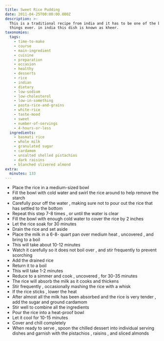 ```yaml
---
title: Sweet Rice Pudding
date: 2011-04-25T00:00:00.000Z
description: >-
  This is a traditional recipe from india and it has to be one of the best
  things ever. in india this dish is known as kheer.
taxonomies:
  tags:
    - time-to-make
    - course
    - main-ingredient
    - cuisine
    - preparation
    - occasion
    - healthy
    - desserts
    - rice
    - indian
    - dietary
    - low-sodium
    - low-cholesterol
    - low-in-something
    - pasta-rice-and-grains
    - white-rice
    - taste-mood
    - sweet
    - number-of-servings
    - 4-hours-or-less
  ingredients:
    - basmati rice
    - whole milk
    - granulated sugar
    - cardamom
    - unsalted shelled pistachios
    - dark raisins
    - blanched slivered almond
extra:
  minutes: 133
---
```

 - Place the rice in a medium-sized bowl
 - Fill the bowl with cold water and swirl the rice around to help remove the starch
 - Carefully pour off the water , making sure not to pour out the rice that has settled to the bottom
 - Repeat this step 7-8 times , or until the water is clear
 - Fill the bowl with enough cold water to cover the rice by 2 inches
 - Let the rice soak for 30 minutes
 - Drain the rice and set aside
 - Place the milk in a 6-8- quart pan over medium heat , uncovered , and bring to a boil
 - This will take about 10-12 minutes
 - Watch it carefully so it does not boil over , and stir frequently to prevent scorching
 - Add the drained rice
 - Return it to a boil
 - This will take 1-2 minutes
 - Reduce to a simmer and cook , uncovered , for 30-35 minutes
 - The rice will absorb the milk as it cooks and thickens
 - Stir frequently , occasionally mashing the rice with a whisk
 - If the rice sticks , lower the heat
 - After almost all the milk has been absorbed and the rice is very tender , add the sugar and ground cardamom
 - Stir well to combine all the ingredients
 - Pour the rice into a heat-proof bowl
 - Let it cool for 10-15 minutes
 - Cover and chill completely
 - When ready to serve , spoon the chilled dessert into individual serving dishes and garnish with the pistachios , raisins , and sliced almonds
